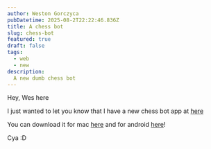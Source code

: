 ```yaml
---
author: Weston Gorczyca
pubDatetime: 2025-08-2T22:22:46.836Z
title: A chess bot
slug: chess-bot
featured: true
draft: false
tags:
  - web
  - new
description:
  A new dumb chess bot
---
```

Hey, Wes here

I just wanted to let you know that I have a new chess bot app at [here](https://dumb-fish-chess.web.app)

You can download it for mac [here](https://sc.warmraisin.com/Dumb-Fish.dmg) and for android [here](https://sc.warmraisin.com/app-release.apk)!

Cya :D